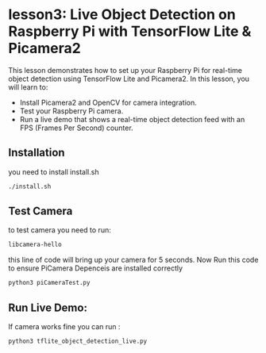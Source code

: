 # lesson3: Live Object Detection on Raspberry Pi with TensorFlow Lite & Picamera2

This lesson demonstrates how to set up your Raspberry Pi for real-time object detection using TensorFlow Lite and Picamera2. In this lesson, you will learn to:


- Install Picamera2 and OpenCV for camera integration.
- Test your Raspberry Pi camera.
- Run a live demo that shows a real-time object detection feed with an FPS (Frames Per Second) counter.


## Installation

you need to install install.sh 
```bash
./install.sh
```
## Test Camera

to test camera you need to run:
```bash
libcamera-hello
```



this line of code will bring up your camera for 5 seconds. Now Run this code to ensure PiCamera Depenceis are installed correctly

```bash
python3 piCameraTest.py
```

## Run Live Demo:
If camera works fine you can run :

```bash
python3 tflite_object_detection_live.py
```
